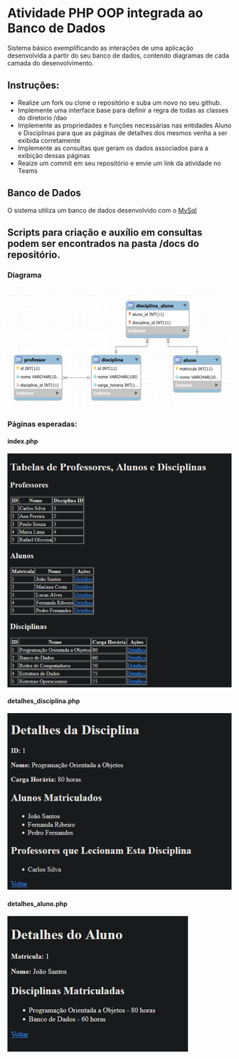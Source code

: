 # Atividade PHP OOP integrada ao Banco de Dados
Sistema básico exemplificando as interações de uma aplicação desenvolvida a partir do seu banco de dados, contendo diagramas de cada camada do desenvolvimento.

## Instruções:
- Realize um fork ou clone o repositório e suba um novo no seu github.
- Implemente uma interface base para definir a regra de todas as classes do diretorio /dao
- Implemente as propriedades e funções necessárias nas entidades Aluno e Disciplinas para que as páginas de detalhes dos mesmos venha a ser exibida corretamente
- Implemente as consultas que geram os dados associados para a exibição dessas páginas
- Reaize um commit em seu repositório e envie um link da atividade no Teams

## Banco de Dados
O sistema utiliza um banco de dados desenvolvido com o [MySql](https://www.mysql.com/)

## Scripts para criação e auxílio em consultas podem ser encontrados na pasta /docs do repositório.

### Diagrama
![image](/docs/db.png)


### Páginas esperadas:

#### index.php
![image](/docs/index.png)

#### detalhes_disciplina.php
![image](/docs/detalhes_disciplina.png)

#### detalhes_aluno.php
![image](/docs/detalhes_aluno.png)
